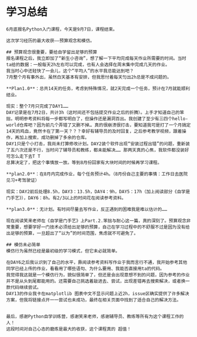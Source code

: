 # 学习总结
	6月底报名Python入门课程，今天是9月7日，课程结束。
	
	这次学习经历的最大收获——预算观念和模仿。
	
	## 预算观念很重要，要给自学留出足够的预算
	报名课程之后，我立即加了“新生小咨询”，想了解一下平均完成每天作业所需要的时间。当时ta给的数据：一般每天2h左右可以完成，也有人会选择在周末集中完成几天的作业。
	我当时心中还轻快了一会儿，这个“平均人”的水平我总能达到吧？
	7月整个月有事外出，虽然白天基本有安排，但我思忖着每天匀出2h总是不成问题的。
	
	**Plan1.0**：总共14天的任务，考虑到特殊情况，就2天完成一个任务，预计在7月就能顺利结业。
	
	现实：整个7月只完成了DAY1……
	DAY记录是在7月2日，共计3h（这时间还不包括提交作业之后的折腾）。上手才知道自己的笨拙，明明参考资料将每一步都写明白了，但操作还是漏洞百出。我创建了至少有三四个hello-world仓库吧？因为前几个弄错了又删不掉… 真的很崩溃很打击，要知道我可是打了一个月搞定14天的鸡血，竟然卡在了第一天？？？幸好有辅导员的及时回复，之后参考教学视频，跟着操作，再加上搜索，成功删掉了多余的仓库。
	DAY1只是个小打击，我尚未打算修改计划。DAY2装个软件出现“安装过程出错”的问题，重新装了五六次还是不行，当时问了辅导员和教练，都未能解决…… 那两天真的心焦，我软件都没装好可怎么走下去T T
	总算决定了，把这个事情放一放。等到8月份回家有大块时间的时候再学习课程。
	
	**plan2.0**：在8月内完成作业，每个任务预计4h。（8月份自己主要的事情：工作日去医院见习+考驾驶证）
	
	现实：DAY2前后处理8.5h，DAY3：13.5h，DAY4：9h，DAY5：17h（加上阅读部分《自学是门手艺》），DAY6：8h。有2/3以上的时间花在阅读参考资料。
	
	**plan3.0**：无计划。有时间尽量去写作业，反正遇到的困难我是难以估计的……
	
	现在阅读笑来老师在《自学是门手艺》上Part.2.笨拙与耐心这一篇，真的深刻了。预算观念非常重要，想要学好一门技术必须给出足够的预算，自己在学习过程中的不舒服不过是因为没有给出足够的预算，一旦超出了“以为”的时间范围，焦虑就不可避免了。
	
	## 模仿未必简单
	模仿行为虽然已经是最初级的学习模式，但它未必就简单。
	
	在DAY6之后我认识到了自己的水平，靠阅读参考资料写作业于我而言行不通，我开始参考其他同学已经上传的作业，看看用了哪些语句、为什么要用、我能否直接用ta的代码。
	我觉得我这就是一个模仿行为，貌似很简单了，但还是会出现意想不到的问题，因为参考的作业并不是从头到尾都能用的。还需要自己挑选着敲进去、尝试，出现差错再去搜索解决，或者换一款代码继续尝试。
	DAY13的作业我卡在matplotlib 图表中文不显示问题上近2h，issue区确实提供了许多解决方案，但我将链接点开一一尝试也未成功，最终在相关页面中找到了适合自己的解决方法。
	
	
	最后，感谢Python自学训练营，感谢笑来老师，感谢辅导员、教练等所有为这个课程工作的人！
	这段时间对自己心态的磨炼是最大的收获，这个课程真的 超值！